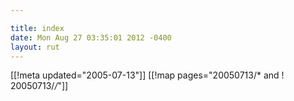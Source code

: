 ```yaml
---

title: index
date: Mon Aug 27 03:35:01 2012 -0400
layout: rut
---
```


[[!meta updated="2005-07-13"]]
[[!map pages="20050713/* and ! 20050713/*/*"]]
